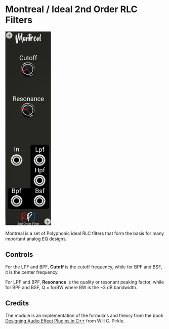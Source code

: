 # Montreal / Ideal 2nd Order RLC Filters <a name="montreal"></a>
![montreal image](./montreal.png)

Montreal is a set of Polyphonic ideal RLC filters that form the basis for many important analog EQ designs. 

## Controls
For the LPF and BPF, **Cutoff** is the cutoff frequency, while for BPF and BSF, it is the center frequency.

For  LPF and BPF, **Resonance** is the quality or resonant peaking factor, while for BPF and BSF, Q = fo/BW where  BW is the −3 dB bandwidth.

## Credits
The module is an implementation of the formula's and theory from the book [Designing Audio Effect Plugins in C++](https://www.amazon.co.uk/Designing-Software-Synthesizer-Plugins-Audio/dp/0367510464) from Will C. Pirkle.